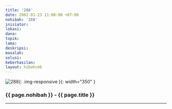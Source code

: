 ```yaml
---
title: '288'
date: 2882-01-23 11:08:00 +07:00
nohibah: '288'
inisiator: 
lokasi: 
dana: 
topik: 
lama: 
deskripsi: 
masalah: 
solusi: 
keberhasilan: 
layout: hibahcmb
---
```


![288](/static/img/hibahcmb/288.png){: .img-responsive }{: width="350" }

### {{ page.nohibah }} - {{ page.title }}

---
